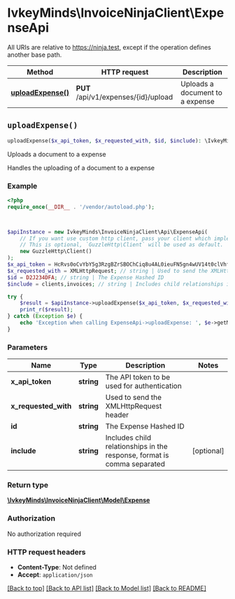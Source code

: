 # IvkeyMinds\InvoiceNinjaClient\ExpenseApi

All URIs are relative to https://ninja.test, except if the operation defines another base path.

| Method | HTTP request | Description |
| ------------- | ------------- | ------------- |
| [**uploadExpense()**](ExpenseApi.md#uploadExpense) | **PUT** /api/v1/expenses/{id}/upload | Uploads a document to a expense |


## `uploadExpense()`

```php
uploadExpense($x_api_token, $x_requested_with, $id, $include): \IvkeyMinds\InvoiceNinjaClient\Model\Expense
```

Uploads a document to a expense

Handles the uploading of a document to a expense

### Example

```php
<?php
require_once(__DIR__ . '/vendor/autoload.php');



$apiInstance = new IvkeyMinds\InvoiceNinjaClient\Api\ExpenseApi(
    // If you want use custom http client, pass your client which implements `GuzzleHttp\ClientInterface`.
    // This is optional, `GuzzleHttp\Client` will be used as default.
    new GuzzleHttp\Client()
);
$x_api_token = HcRvs0oCvYbY5g3RzgBZrSBOChCiq8u4AL0ieuFN5gn4wUV14t0clVhfPc5OX99q; // string | The API token to be used for authentication
$x_requested_with = XMLHttpRequest; // string | Used to send the XMLHttpRequest header
$id = D2J234DFA; // string | The Expense Hashed ID
$include = clients,invoices; // string | Includes child relationships in the response, format is comma separated

try {
    $result = $apiInstance->uploadExpense($x_api_token, $x_requested_with, $id, $include);
    print_r($result);
} catch (Exception $e) {
    echo 'Exception when calling ExpenseApi->uploadExpense: ', $e->getMessage(), PHP_EOL;
}
```

### Parameters

| Name | Type | Description  | Notes |
| ------------- | ------------- | ------------- | ------------- |
| **x_api_token** | **string**| The API token to be used for authentication | |
| **x_requested_with** | **string**| Used to send the XMLHttpRequest header | |
| **id** | **string**| The Expense Hashed ID | |
| **include** | **string**| Includes child relationships in the response, format is comma separated | [optional] |

### Return type

[**\IvkeyMinds\InvoiceNinjaClient\Model\Expense**](../Model/Expense.md)

### Authorization

No authorization required

### HTTP request headers

- **Content-Type**: Not defined
- **Accept**: `application/json`

[[Back to top]](#) [[Back to API list]](../../README.md#endpoints)
[[Back to Model list]](../../README.md#models)
[[Back to README]](../../README.md)

